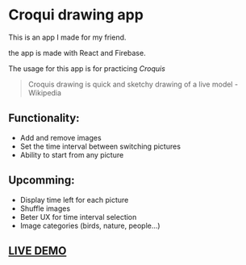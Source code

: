 # Croqui drawing app

This is an app I made for my friend. 

the app is made with React and Firebase.

The usage for this app is for practicing *Croquis*

> Croquis drawing is quick and sketchy drawing of a live model - Wikipedia

## Functionality:
- Add and remove images 
- Set the time interval between switching pictures
- Ability to start from any picture

## Upcomming:
- Display time left for each picture
- Shuffle images
- Beter UX for time interval selection
- Image categories (birds, nature, people...)

## [LIVE DEMO](https://krokoclockdemo.web.app/)

